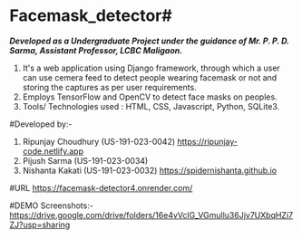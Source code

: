 # Facemask_detector#
***Developed as a Undergraduate Project under the guidance of Mr. P. P. D. Sarma, Assistant Professor, LCBC Maligaon.***

1. It's  a web application using Django framework, through which a user can use cemera feed to detect people wearing facemask or not and storing the captures as per user requirements.
2. Employs TensorFlow and OpenCV to detect face masks on peoples.
3. Tools/ Technologies used : HTML, CSS, Javascript, Python, SQLite3.

#Developed by:-
1. Ripunjay Choudhury (US-191-023-0042) https://ripunjay-code.netlify.app
2. Pijush Sarma (US-191-023-0034)
3. Nishanta Kakati (US-191-023-0032) https://spidernishanta.github.io

#URL
  https://facemask-detector4.onrender.com/

#DEMO Screenshots:-
  https://drive.google.com/drive/folders/16e4vVclG_VGmullu36Jjv7UXbqHZi7ZJ?usp=sharing
